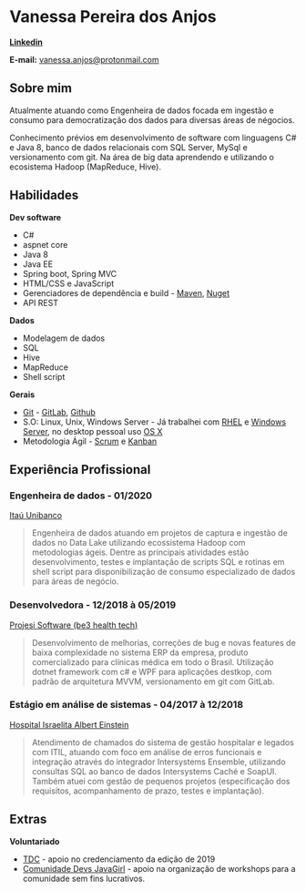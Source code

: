 # Vanessa Pereira dos Anjos

**[Linkedin](https://www.linkedin.com/in/vanessa-panjos/)**

**E-mail:** vanessa.anjos@protonmail.com

## Sobre mim

Atualmente atuando como Engenheira de dados focada em ingestão e consumo para democratização dos dados para diversas áreas de négocios. 

Conhecimento prévios em desenvolvimento de software com linguagens C# e Java 8, banco de dados relacionais com SQL Server, MySql e versionamento com git. Na área de big data aprendendo e utilizando o ecosistema Hadoop (MapReduce, Hive).


## Habilidades
**Dev software**
* C# 
* aspnet core
* Java 8
* Java EE 
* Spring boot, Spring MVC
* HTML/CSS e JavaScript
* Gerenciadores de dependência e build - [Maven](https://maven.apache.org/what-is-maven.html), [Nuget](https://www.nuget.org/)
* API REST

**Dados**

* Modelagem de dados
* SQL
* Hive
* MapReduce
* Shell script


**Gerais**

* [Git](https://git-scm.com/) - [GitLab](https://about.gitlab.com/), [Github](https://github.com) 
* S.O: Linux, Unix, Windows Server - Já trabalhei com [RHEL](https://www.redhat.com/pt-br/technologies/linux-platforms/enterprise-linux) e [Windows Server](https://www.microsoft.com/en-us/cloud-platform/windows-server), no desktop pessoal uso [OS X](https://pt.wikipedia.org/wiki/MacOS)
* Metodologia Ágil - [Scrum](https://www.scrum.org/) e [Kanban](http://kanbanblog.com/explained/)


## Experiência Profissional

### Engenheira de dados - 01/2020
[Itaú Unibanco](https://www.itau.com.br/sobre/quem-somos/)
> Engenheira de dados atuando em projetos de captura e ingestão de dados no Data Lake utilizando ecossistema Hadoop com metodologias ágeis. Dentre as principais atividades estão desenvolvimento, testes e implantação de scripts SQL e rotinas em shell script para disponibilização de consumo especializado de dados para áreas de negócio.


### Desenvolvedora - 12/2018 à 05/2019
[Projesi Software (be3 health tech)](https://www.projesi.com.br/)

> Desenvolvimento de melhorias, correções de bug e novas features de baixa complexidade no sistema ERP da empresa, produto comercializado para clínicas médica em todo o Brasil. Utilização dotnet framework com c# e WPF para aplicações destkop, com padrão de arquitetura MVVM, versionamento em git com GitLab.

### Estágio em análise de sistemas - 04/2017 à 12/2018
[Hospital Israelita Albert Einstein](https://www.einstein.br/Pages/Home.aspx)
> Atendimento de chamados do sistema de gestão hospitalar e legados com ITIL, atuando com foco em análise de erros funcionais e integração através do integrador Intersystems Ensemble, utilizando consultas SQL ao banco de dados Intersystems Caché e SoapUI. Também atuei com gestão de pequenos projetos (especificação dos requisitos, acompanhamento de prazo, testes e implantação).

## Extras

**Voluntariado**
* [TDC](https://thedevconf.com/pt) - apoio no credenciamento da edição de 2019 
* [Comunidade Devs JavaGirl](https://www.meetup.com/pt-BR/Devs-Java-Girl/) - apoio na organização de workshops para a comunidade sem fins lucrativos.   
